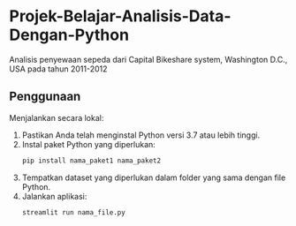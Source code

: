 # Projek-Belajar-Analisis-Data-Dengan-Python

Analisis penyewaan sepeda dari Capital Bikeshare system, Washington D.C., USA pada tahun 2011-2012

## Penggunaan

Menjalankan secara lokal:

1. Pastikan Anda telah menginstal Python versi 3.7 atau lebih tinggi.
2. Instal paket Python yang diperlukan:
    ```bash
    pip install nama_paket1 nama_paket2
    ```
3. Tempatkan dataset yang diperlukan dalam folder yang sama dengan file Python.
4. Jalankan aplikasi:
    ```bash
    streamlit run nama_file.py
    ```


